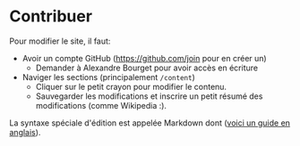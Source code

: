 Contribuer
==========

Pour modifier le site, il faut:

* Avoir un compte GitHub (https://github.com/join pour en créer un)
  * Demander à Alexandre Bourget pour avoir accès en écriture
* Naviger les sections (principalement `/content`)
  * Cliquer sur le petit crayon pour modifier le contenu.
  * Sauvegarder les modifications et inscrire un petit résumé des modifications (comme Wikipedia :).

La syntaxe spéciale d'édition est appelée Markdown dont ([voici un guide en anglais](https://guides.github.com/features/mastering-markdown/)).
